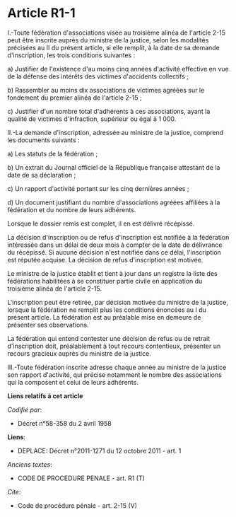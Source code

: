 # Article R1-1

I.-Toute fédération d'associations visée au troisième alinéa de l'article 2-15 peut être inscrite auprès du ministre de la
justice, selon les modalités précisées au II du présent article, si elle remplit, à la date de sa demande d'inscription, les
trois conditions suivantes : 

a) Justifier de l'existence d'au moins cinq années d'activité effective en vue de la défense des intérêts des victimes
d'accidents collectifs ; 

b) Rassembler au moins dix associations de victimes agréées sur le fondement du premier alinéa de l'article 2-15 ; 

c) Justifier d'un nombre total d'adhérents à ces associations, ayant la qualité de victimes d'infraction, supérieur ou égal à
1 000. 

II.-La demande d'inscription, adressée au ministre de la justice, comprend les documents suivants : 

a) Les statuts de la fédération ; 

b) Un extrait du Journal officiel de la République française attestant de la date de sa déclaration ; 

c) Un rapport d'activité portant sur les cinq dernières années ; 

d) Un document justifiant du nombre d'associations agréées affiliées à la fédération et du nombre de leurs adhérents. 

Lorsque le dossier remis est complet, il en est délivré récépissé. 

La décision d'inscription ou de refus d'inscription est notifiée à la fédération intéressée dans un délai de deux mois à
compter de la date de délivrance du récépissé. Si aucune décision n'est notifiée dans ce délai, l'inscription est réputée
acquise. La décision de refus d'inscription est motivée. 

Le ministre de la justice établit et tient à jour dans un registre la liste des fédérations habilitées à se constituer partie
civile en application du troisième alinéa de l'article 2-15. 

L'inscription peut être retirée, par décision motivée du ministre de la justice, lorsque la fédération ne remplit plus les
conditions énoncées au I du présent article. La fédération est au préalable mise en demeure de présenter ses observations. 

La fédération qui entend contester une décision de refus ou de retrait d'inscription doit, préalablement à tout recours
contentieux, présenter un recours gracieux auprès du ministre de la justice. 

III.-Toute fédération inscrite adresse chaque année au ministre de la justice son rapport d'activité, qui précise notamment
le nombre des associations qui la composent et celui de leurs adhérents.

**Liens relatifs à cet article**

_Codifié par_:

  - Décret n°58-358 du 2 avril 1958

**Liens**:

  - DEPLACE: Décret n°2011-1271 du 12 octobre 2011 - art. 1

_Anciens textes_:

  - CODE DE PROCEDURE PENALE - art. R1 (T)

_Cite_:

  - Code de procédure pénale - art. 2-15 (V)
